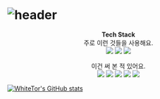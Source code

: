 ![header](https://capsule-render.vercel.app/api?type=cylinder&color=f0edcc&height=250&section=header&text=WhiteTor's%20Github&fontSize=55&fontColor=02343f&animation=fadeIn)
====================

<p align="center">
    <Strong>Tech Stack</Strong><br>
    주로 이런 것들을 사용해요.<br>
<img src="https://img.shields.io/badge/c++-00599C?style=for-the-badge&logo=c%2B%2B&logoColor=white">
<img src="https://img.shields.io/badge/python-3776AB?style=for-the-badge&logo=python&logoColor=white">
<img src="https://img.shields.io/badge/java-007396?style=for-the-badge&logo=java&logoColor=white">

<p align="center">
    이건 써 본 적 있어요.<br>
<img src="https://img.shields.io/badge/javascript-F7DF1E?style=for-the-badge&logo=javascript&logoColor=black"> 
<img src="https://img.shields.io/badge/kotlin-7F52FF?style=for-the-badge&logo=kotlin&logoColor=white">
<img src="https://img.shields.io/badge/spring-6DB33F?style=for-the-badge&logo=spring&logoColor=white">
<img src="https://img.shields.io/badge/html5-E34F26?style=for-the-badge&logo=html5&logoColor=white"> 
<img src="https://img.shields.io/badge/css3-1572B6?style=for-the-badge&logo=css3&logoColor=white"> 

[![WhiteTor's GitHub stats](https://github-readme-stats.vercel.app/api?username=WhiteTor)](https://github.com/anuraghazra/github-readme-stats)
